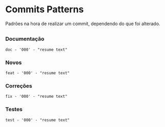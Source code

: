 # Commits Patterns
Padrões na hora de realizar um commit, dependendo do que foi alterado.
##

### Documentação
	doc - '000' - "resume text" 

### Novos
	feat - '000' - "resume text" 

### Correções
	fix - '000' - "resume text" 

### Testes       
	test - '000' - "resume text" 
